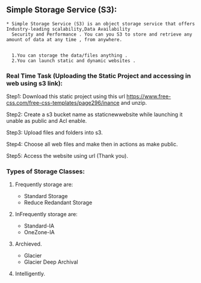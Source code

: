 ## Simple Storage Service (S3):

    * Simple Storage Service (S3) is an object storage service that offers Industry-leading scalability,Data Availability
      Security and Performance . You can you S3 to store and retrieve any amount of data at any time , from anywhere.


      1.You can storage the data/files anything .
      2.You can launch static and dynamic websites .

### Real Time Task (Uploading the Static Project and accessing in web using s3 link):


   Step1: Download this static project using this url <https://www.free-css.com/free-css-templates/page296/inance> and unzip.

   Step2: Create a s3 bucket name as staticnewwebsite while launching it unable as public and Acl enable.

   Step3: Upload files and folders into s3.

   Step4: Choose all web files and make then in actions as make public.

   Step5: Access the website using url (Thank you).

### Types of Storage Classes:

   1. Frequently storage are:
      * Standard Storage
      * Reduce Redandant Storage
         
   2. InFrequently storage are:
      * Standard-IA
      * OneZone-IA
        
   3. Archieved.
      * Glacier
      * Glacier Deep Archival
        
   4. Intelligently.
         
